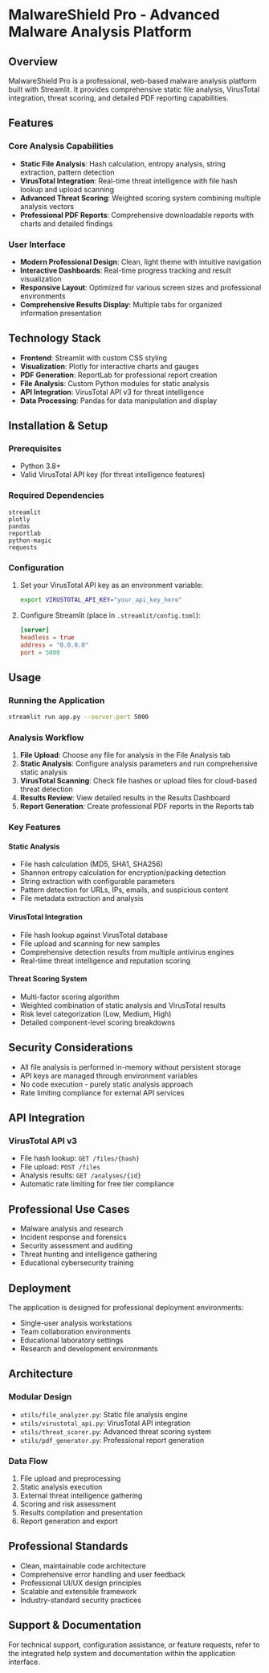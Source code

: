 # MalwareShield Pro - Advanced Malware Analysis Platform

## Overview

MalwareShield Pro is a professional, web-based malware analysis platform built with Streamlit. It provides comprehensive static file analysis, VirusTotal integration, threat scoring, and detailed PDF reporting capabilities.

## Features

### Core Analysis Capabilities
- **Static File Analysis**: Hash calculation, entropy analysis, string extraction, pattern detection
- **VirusTotal Integration**: Real-time threat intelligence with file hash lookup and upload scanning
- **Advanced Threat Scoring**: Weighted scoring system combining multiple analysis vectors
- **Professional PDF Reports**: Comprehensive downloadable reports with charts and detailed findings

### User Interface
- **Modern Professional Design**: Clean, light theme with intuitive navigation
- **Interactive Dashboards**: Real-time progress tracking and result visualization
- **Responsive Layout**: Optimized for various screen sizes and professional environments
- **Comprehensive Results Display**: Multiple tabs for organized information presentation

## Technology Stack

- **Frontend**: Streamlit with custom CSS styling
- **Visualization**: Plotly for interactive charts and gauges
- **PDF Generation**: ReportLab for professional report creation
- **File Analysis**: Custom Python modules for static analysis
- **API Integration**: VirusTotal API v3 for threat intelligence
- **Data Processing**: Pandas for data manipulation and display

## Installation & Setup

### Prerequisites
- Python 3.8+
- Valid VirusTotal API key (for threat intelligence features)

### Required Dependencies
```
streamlit
plotly
pandas
reportlab
python-magic
requests
```

### Configuration
1. Set your VirusTotal API key as an environment variable:
   ```bash
   export VIRUSTOTAL_API_KEY="your_api_key_here"
   ```

2. Configure Streamlit (place in `.streamlit/config.toml`):
   ```toml
   [server]
   headless = true
   address = "0.0.0.0"
   port = 5000
   ```

## Usage

### Running the Application
```bash
streamlit run app.py --server.port 5000
```

### Analysis Workflow
1. **File Upload**: Choose any file for analysis in the File Analysis tab
2. **Static Analysis**: Configure analysis parameters and run comprehensive static analysis
3. **VirusTotal Scanning**: Check file hashes or upload files for cloud-based threat detection
4. **Results Review**: View detailed results in the Results Dashboard
5. **Report Generation**: Create professional PDF reports in the Reports tab

### Key Features

#### Static Analysis
- File hash calculation (MD5, SHA1, SHA256)
- Shannon entropy calculation for encryption/packing detection
- String extraction with configurable parameters
- Pattern detection for URLs, IPs, emails, and suspicious content
- File metadata extraction and analysis

#### VirusTotal Integration
- File hash lookup against VirusTotal database
- File upload and scanning for new samples
- Comprehensive detection results from multiple antivirus engines
- Real-time threat intelligence and reputation scoring

#### Threat Scoring System
- Multi-factor scoring algorithm
- Weighted combination of static analysis and VirusTotal results
- Risk level categorization (Low, Medium, High)
- Detailed component-level scoring breakdowns

## Security Considerations

- All file analysis is performed in-memory without persistent storage
- API keys are managed through environment variables
- No code execution - purely static analysis approach
- Rate limiting compliance for external API services

## API Integration

### VirusTotal API v3
- File hash lookup: `GET /files/{hash}`
- File upload: `POST /files`
- Analysis results: `GET /analyses/{id}`
- Automatic rate limiting for free tier compliance

## Professional Use Cases

- Malware analysis and research
- Incident response and forensics
- Security assessment and auditing
- Threat hunting and intelligence gathering
- Educational cybersecurity training

## Deployment

The application is designed for professional deployment environments:
- Single-user analysis workstations
- Team collaboration environments
- Educational laboratory settings
- Research and development environments

## Architecture

### Modular Design
- `utils/file_analyzer.py`: Static file analysis engine
- `utils/virustotal_api.py`: VirusTotal API integration
- `utils/threat_scorer.py`: Advanced threat scoring system
- `utils/pdf_generator.py`: Professional report generation

### Data Flow
1. File upload and preprocessing
2. Static analysis execution
3. External threat intelligence gathering
4. Scoring and risk assessment
5. Results compilation and presentation
6. Report generation and export

## Professional Standards

- Clean, maintainable code architecture
- Comprehensive error handling and user feedback
- Professional UI/UX design principles
- Scalable and extensible framework
- Industry-standard security practices

## Support & Documentation

For technical support, configuration assistance, or feature requests, refer to the integrated help system and documentation within the application interface.